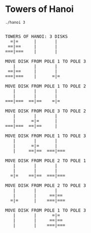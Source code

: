 # Towers of Hanoi

`./hanoi 3`

<pre>

TOWERS OF HANOI: 3 DISKS
  =|=      |       |    
 ==|==     |       |    
===|===    |       |    

MOVE DISK FROM POLE 1 TO POLE 3
   |       |       |            
 ==|==     |       |            
===|===    |      =|=           

MOVE DISK FROM POLE 1 TO POLE 2
   |       |       |
   |       |       |
===|===  ==|==    =|=

MOVE DISK FROM POLE 3 TO POLE 2
   |       |       |
   |      =|=      |
===|===  ==|==     |

MOVE DISK FROM POLE 1 TO POLE 3
   |       |       |
   |      =|=      |
   |     ==|==  ===|===

MOVE DISK FROM POLE 2 TO POLE 1
   |       |       |
   |       |       |
  =|=    ==|==  ===|===

MOVE DISK FROM POLE 2 TO POLE 3
   |       |       |
   |       |     ==|==
  =|=      |    ===|===

MOVE DISK FROM POLE 1 TO POLE 3
   |       |      =|=
   |       |     ==|==
   |       |    ===|===
   
</pre>
